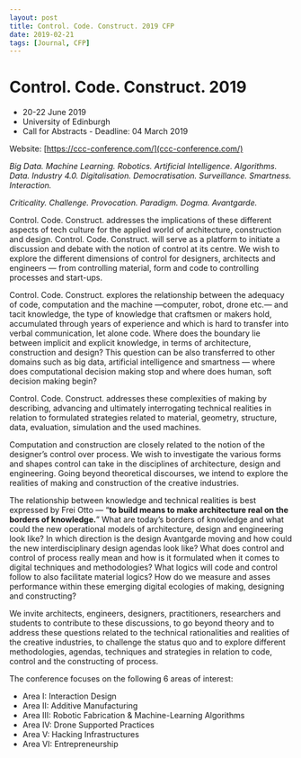 ```yaml
---
layout: post
title: Control. Code. Construct. 2019 CFP
date: 2019-02-21
tags: [Journal, CFP]
---
```


# Control. Code. Construct. 2019

* 20-22 June 2019
* University of Edinburgh
* Call for Abstracts - Deadline: 04 March 2019

Website: [https://ccc-conference.com/](ccc-conference.com/)

*Big Data. Machine Learning. Robotics. Artificial Intelligence. Algorithms. Data. Industry 4.0. Digitalisation. Democratisation. Surveillance. Smartness. Interaction.*

*Criticality. Challenge. Provocation. Paradigm. Dogma. Avantgarde.*

Control. Code. Construct. addresses the implications of these different aspects of tech culture for the applied world of architecture, construction and design. Control. Code. Construct. will serve as a platform to initiate a discussion and debate with the notion of control at its centre. We wish to explore the different dimensions of control for designers, architects and engineers — from controlling material, form and code to controlling processes and start-ups. 

Control. Code. Construct. explores the relationship between the adequacy of code, computation and the machine —computer, robot, drone etc.— and tacit knowledge, the type of knowledge that craftsmen or makers hold, accumulated through years of experience and which is hard to transfer into verbal communication, let alone code. Where does the boundary lie between implicit and explicit knowledge, in terms of architecture, construction and design? This question can be also transferred to other domains such as big data, artificial intelligence and smartness — where does computational decision making stop and where does human, soft decision making begin?

Control. Code. Construct. addresses these complexities of making by describing, advancing and ultimately interrogating technical realities in relation to formulated strategies related to material, geometry, structure, data, evaluation, simulation and the used machines.

Computation and construction are closely related to the notion of the designer’s control over process. We wish to investigate the various forms and shapes control can take in the disciplines of architecture, design and engineering. Going beyond theoretical discourses, we intend to explore the realities of making and construction of the creative industries.

The relationship between knowledge and technical realities is best expressed by Frei Otto — “**to build means to make architecture real on the borders of knowledge.**” What are today’s borders of knowledge and what could the new operational models of architecture, design and engineering look like? In which direction is the design Avantgarde moving and how could the new interdisciplinary design agendas look like? What does control and control of process really mean and how is it formulated when it comes to digital techniques and methodologies? What logics will code and control follow to also facilitate material logics? How do we measure and asses performance within these emerging digital ecologies of making, designing and constructing? 

We invite architects, engineers, designers, practitioners, researchers and students to contribute to these discussions, to go beyond theory and to address these questions related to the technical rationalities and realities of the creative industries, to challenge the status quo and to explore different methodologies, agendas, techniques and strategies in relation to code, control and the constructing of process.

The conference focuses on the following 6 areas of interest:

* Area I: Interaction Design
* Area II: Additive Manufacturing
* Area III: Robotic Fabrication & Machine-Learning Algorithms
* Area IV: Drone Supported Practices
* Area V: Hacking Infrastructures
* Area VI: Entrepreneurship


